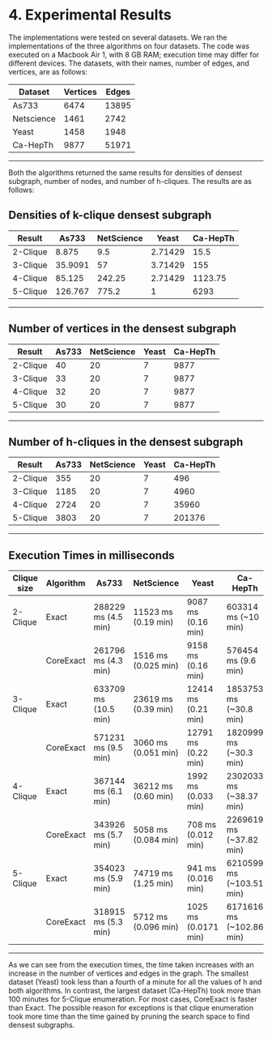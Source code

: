# 4. Experimental Results

The implementations were tested on several datasets. We ran the implementations of the three algorithms on four datasets. The code was executed on a Macbook Air 1, with 8 GB RAM; execution time may differ for different devices. The datasets, with their names, number of edges, and vertices, are as follows:

| Dataset      | Vertices | Edges  |
|--------------|----------|--------|
| As733        | 6474     | 13895  |
| Netscience   | 1461     | 2742   |
| Yeast        | 1458     | 1948   |
| Ca-HepTh     | 9877     | 51971  |

---

Both the algorithms returned the same results for densities of densest subgraph, number of nodes, and number of h-cliques. The results are as follows:

## Densities of k-clique densest subgraph

| Result    | As733   | NetScience | Yeast    | Ca-HepTh  |
|-----------|---------|------------|----------|-----------|
| 2-Clique  | 8.875   | 9.5        | 2.71429  | 15.5      |
| 3-Clique  | 35.9091 | 57         | 3.71429  | 155       |
| 4-Clique  | 85.125  | 242.25     | 2.71429  | 1123.75   |
| 5-Clique  | 126.767 | 775.2      | 1        | 6293      |

---

## Number of vertices in the densest subgraph

| Result    | As733 | NetScience | Yeast | Ca-HepTh |
|-----------|-------|------------|-------|----------|
| 2-Clique  | 40    | 20         | 7     | 9877     |
| 3-Clique  | 33    | 20         | 7     | 9877     |
| 4-Clique  | 32    | 20         | 7     | 9877     |
| 5-Clique  | 30    | 20         | 7     | 9877     |

---

## Number of h-cliques in the densest subgraph

| Result    | As733 | NetScience | Yeast | Ca-HepTh |
|-----------|-------|------------|-------|----------|
| 2-Clique  | 355   | 20         | 7     | 496      |
| 3-Clique  | 1185  | 20         | 7     | 4960     |
| 4-Clique  | 2724  | 20         | 7     | 35960    |
| 5-Clique  | 3803  | 20         | 7     | 201376   |

---

## Execution Times in milliseconds

| Clique size | Algorithm  | As733      | NetScience | Yeast     | Ca-HepTh   |
|-------------|------------|------------|------------|-----------|------------|
| 2-Clique    | Exact      | 288229 ms (4.5 min) | 11523 ms (0.19 min) | 9087 ms (0.16 min) | 603314 ms (~10 min) |
|             | CoreExact  | 261796 ms (4.3 min) | 1516 ms (0.025 min) | 9158 ms (0.16 min) | 576454 ms (9.6 min) |
| 3-Clique    | Exact      | 633709 ms (10.5 min) | 23619 ms (0.39 min) | 12414 ms (0.21 min) | 1853753 ms (~30.8 min) |
|             | CoreExact  | 571231 ms (9.5 min) | 3060 ms (0.051 min) | 12791 ms (0.22 min) | 1820999 ms (~30.3 min) |
| 4-Clique    | Exact      | 367144 ms (6.1 min) | 36212 ms (0.60 min) | 1992 ms (0.033 min) | 2302033 ms (~38.37 min) |
|             | CoreExact  | 343926 ms (5.7 min) | 5058 ms (0.084 min) | 708 ms (0.012 min)  | 2269619 ms (~37.82 min) |
| 5-Clique    | Exact      | 354023 ms (5.9 min) | 74719 ms (1.25 min) | 941 ms (0.016 min)  | 6210599 ms (~103.51 min) |
|             | CoreExact  | 318915 ms (5.3 min) | 5712 ms (0.096 min) | 1025 ms (0.0171 min) | 6171616 ms (~102.86 min) |

---

As we can see from the execution times, the time taken increases with an increase in the number of vertices and edges in the graph. The smallest dataset (Yeast) took less than a fourth of a minute for all the values of h and both algorithms. In contrast, the largest dataset (Ca-HepTh) took more than 100 minutes for 5-Clique enumeration. For most cases, CoreExact is faster than Exact. The possible reason for exceptions is that clique enumeration took more time than the time gained by pruning the search space to find densest subgraphs.

